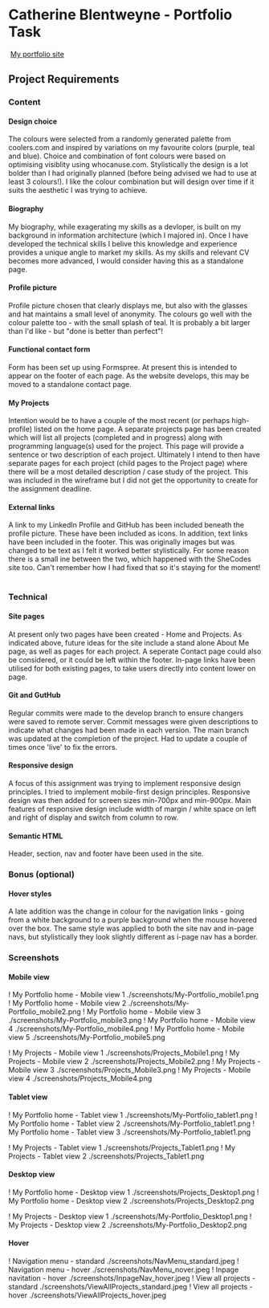 #  Catherine Blentweyne - Portfolio Task
​
[My portfolio site](https://cathodert.github.io)
​
## Project Requirements

### Content
#### Design choice
The colours were selected from a randomly generated palette from coolers.com and inspired by variations on my favourite colors (purple, teal and blue). Choice and combination of font colours were based on optimising visiblity using whocanuse.com. 
Stylistically the design is a lot bolder than I had originally planned (before being advised we had to use at least 3 colours!). I like the colour combination but will design over time if it suits the aesthetic I was trying to achieve.

#### Biography
My biography, while exagerating my skills as a devloper, is built on my background in information architecture (which I majored in). Once I have developed the technical skills I belive this knowledge and experience provides a unique angle to market my skills. 
As my skills and relevant CV becomes more advanced, I would consider having this as a standalone page.

#### Profile picture
Profile picture chosen that clearly displays me, but also with the glasses and hat maintains a small level of anonymity. The colours go well with the colour palette too - with the small splash of teal. It is probably a bit larger than I'd like - but "done is better than perfect"!

#### Functional contact form
Form has been set up using Formspree.
At present this is intended to appear on the footer of each page. As the website develops, this may be moved to a standalone contact page.

#### My Projects
Intention would be to have a couple of the most recent (or perhaps high-profile) listed on the home page. A separate projects page has been created which will list all projects (completed and in progress) along with programming language(s) used for the project. This page will provide a sentence or two description of each project. Ultimately I intend to then have separate pages for each project (child pages to the Project page) where there will be a most detailed description / case study of the project. This was included in the wireframe but I did not get the opportunity to create for the assignment deadline.

#### External links
A link to my LinkedIn Profile and GitHub has been included beneath the profile picture. These have been included as icons. In addition, text links have been included in the footer. This was originally images but was changed to be text as I felt it worked better stylistically.
For some reason there is a  small ine between the two, which happened with the SheCodes site too. Can't remember how I had fixed that so it's staying for the moment!
​
### Technical
#### Site pages
At present only two pages have been created - Home and Projects. As indicated above, future ideas for the site include a stand alone About Me page, as well as pages for each project. A seperate Contact page could also be considered, or it could be left within the footer.
In-page links have been utilised for both existing pages, to take users directly into content lower on page.

#### Git and GutHub
Regular commits were made to the develop branch to ensure changers were saved to remote server. Commit messages were given descriptions to indicate what changes had been made in each version.
The main branch was updated at the completion of the project. Had to update a couple of times once 'live' to fix the errors.

#### Responsive design
A focus of this assignment was trying to implement responsive design principles. I tried to implement mobile-first design principles. Responsive design was then added for screen sizes min-700px and min-900px. Main features of responsive design include width of margin / white space on left and right of display and switch from column to row.

#### Semantic HTML
Header, section, nav and footer have been used in the site. 

### Bonus (optional)
#### Hover styles
A late addition was the change in colour for the navigation links - going from a white background to a purple background when the mouse hovered over the box. The same style was applied to both the site nav and in-page navs, but stylistically they look slightly different as i-page nav has a border.
​
### Screenshots
#### Mobile view
! My Portfolio home - Mobile view 1 ./screenshots/My-Portfolio_mobile1.png
! My Portfolio home - Mobile view 2 ./screenshots/My-Portfolio_mobile2.png
! My Portfolio home - Mobile view 3 ./screenshots/My-Portfolio_mobile3.png
! My Portfolio home - Mobile view 4 ./screenshots/My-Portfolio_mobile4.png
! My Portfolio home - Mobile view 5 ./screenshots/My-Portfolio_mobile5.png

! My Projects - Mobile view 1 ./screenshots/Projects_Mobile1.png
! My Projects - Mobile view 2 ./screenshots/Projects_Mobile2.png
! My Projects - Mobile view 3 ./screenshots/Projects_Mobile3.png
! My Projects - Mobile view 4 ./screenshots/Projects_Mobile4.png

#### Tablet view
! My Portfolio home - Tablet view 1 ./screenshots/My-Portfolio_tablet1.png
! My Portfolio home - Tablet view 2 ./screenshots/My-Portfolio_tablet1.png
! My Portfolio home - Tablet view 3 ./screenshots/My-Portfolio_tablet1.png

! My Projects - Tablet view 1 ./screenshots/Projects_Tablet1.png
! My Projects - Tablet view 2 ./screenshots/Projects_Tablet1.png

#### Desktop view
! My Portfolio home - Desktop view 1 ./screenshots/Projects_Desktop1.png
! My Portfolio home - Desktop view 2 ./screenshots/Projects_Desktop2.png


! My Projects - Desktop view 1 ./screenshots/My-Portfolio_Desktop1.png
! My Projects - Desktop view 2 ./screenshots/My-Portfolio_Desktop2.png

#### Hover
! Navigation menu - standard ./screenshots/NavMenu_standard.jpeg
! Navigation menu - hover ./screenshots/NavMenu_nover.jpeg
! Inpage navitation - hover ./screenshots/InpageNav_hover.jpeg
! View all projects - standard ./screenshots/ViewAllProjects_standard.jpeg
! View all projects - hover  ./screenshots/ViewAllProjects_hover.jpeg

